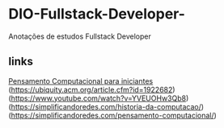 # DIO-Fullstack-Developer-
Anotações de estudos Fullstack Developer

## links
[Pensamento Computacional para iniciantes](https://www.cs.cmu.edu/~CompThink/resources/TheLinkWing.pdf)
(https://ubiquity.acm.org/article.cfm?id=1922682)
(https://www.youtube.com/watch?v=YVEUOHw3Qb8)
(https://simplificandoredes.com/historia-da-computacao/)
(https://simplificandoredes.com/pensamento-computacional/)
